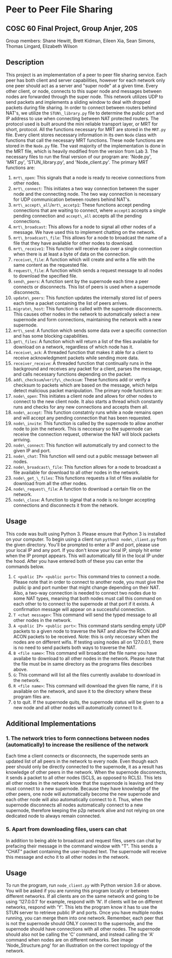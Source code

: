 # Peer to Peer File Sharing
## COSC 60 Final Project, Group Anjer, 20S
Group members: Shane Hewitt, Brett Kidman, Eileen Xia, Sean Simons, Thomas Lingard, Elizabeth Wilson

## Description 
This project is an implementation of a peer to peer file sharing service. Each peer has both client and server capabilities, however for each network only one peer should act as a server and "super node" at a given time.  Every other client, or node, connects to this super node and messages between nodes are forwarded through the super node.  This network utilizes UDP to send packets and implements a sliding window to deal with dropped packets during file sharing. In order to connect between routers behind NAT's, we utilize the `STUN\_library.py` file to determine the public port and IP address to use when connecting between NAT protected routers.  The protocol used is built around the mini reliable transport layer, or MRT for short, protocol.  All the functions necessary for MRT are stored in the `MRT.py` file.  Every client stores necessary information in its own `Node` class with functions that call the necessary MRT functions.  These node functions are stored in the `Node.py` file. The vast majority of the implementation is done in the MRT file, which is heavily modified from the version from Lab 3. The necessary files to run the final version of our program are: 'Node.py', 'MRT.py', 'STUN_library.py', and 'Node_client.py'. The primary MRT functions are:
1.  `mrt\_open`:  This signals that a node is ready to receive connections from other nodes.
2.  `mrt\_connect`:  This initiates a two way connection between the super node and the connecting node.  The two way connection is necessary for UDP communication between routers behind NAT's.
3.  `mrt\_accept\_all`/`mrt\_accetp1`:  These functions accept pending connections that are waiting to connect, where `accept1` accepts a single pending connection and `accept\_all` accepts all the pending connections.
4.   `mrt\_broadcast`:  This allows for a node to signal all other nodes of a message.  We have used this to implement chatting on the network.
5.  `mrt\_broadcast\_file`:  This allows for a node to broadcast the name of a file that they have available for other nodes to download. 
6.  `mrt\_receive1`:  This function will receive data over a single connection when there is at least a byte of data on the connection.
7.  `receive\_file`:  A function which will create and write a file with the same content as the requested file.
8.   `request\_file`:  A function which sends a request message to all nodes to download the specified file.
9.  `send\_peers`:  A function sent by the supernode each time a peer connects or disconnects. This list of peers is used when a supernode disconnects.
10.  `update\_peers`: This function updates the internally stored list of peers each time a packet containing the list of peers arrives.
11.  `migrate\_host`: This function is called with the supernode disconnects. This causes other nodes in the network to automatically select a new supernode and form connections, maintaining the network with a new supernode.
12.  `mrt\_send`:  A function which sends some data over a specific connection and has some blocking capabilities.  
13.  `get\_files`:  A function which will return a list of the files available for download on a network, regardless of which node has it.
14.  `receive\_ack`:  A threaded function that makes it able for a client to receive acknowledgment packets while sending more data.  
15.  `receiver_receive`:  A threaded function that continually runs in the background and receives any packet for a client, parses the message, and calls necessary functions depending on the packet.
16.  `add\_checksum`/`verify\_checksum`:  These functions add or verify a checksum to packets which are based on the message, which helps detect malicious packet manipulation.
The primary node functions are:
1.  `node\_open`:  This initiates a client node and allows for other nodes to connect to the new client node.  It also starts a thread which constantly runs and checks for any new connections and accepts them all.
2.  `node\_accept`:  This function constatnly runs while a node remains open and will accept any pending connection that has been requested.
3.  `node\_invite`: This function is called by the supernode to allow another node to join the network. This is neccesary so the supernode can receive the connection request, otherwise the NAT will block packets arriving.
4.  `node\_connect`:  This function will automatically try and connect to the given IP and port.
5.  `node\_chat`:  This function will send out a public message between all nodes.
6.  `node\_broadcast\_file`:  This function allows for a node to broadcast a file available for download to all other nodes in the network.
7.  `node\_get_\_files`:  This functions requests a list of files available for download from all the other nodes.
8.  `node\_request\_file`:  A function to download a certain file on the network.
9.  `node\_close`:  A function to signal that a node is no longer accepting connections and disconnects it from the network.
## Usage 
This code was built using Python 3.  Please ensure that Python 3 is installed on your computer.  To begin using a client run `python3 node\_client.py` from the given directory.  You'll be prompted to enter a IP and port, please use your local IP and any port.  If you don't know your local IP, simply hit enter when the IP prompt appears.  This will automatically fill in the local IP under the hood.  After you have entered both of these you can enter the commands below. 
1.  `C <public IP> <public port>`:  This command tries to connect a node.  Please note that in order to connect to another node, you must give the public ip and port number that might change depending on their NAT.  Also, a two-way connection is needed to connect two nodes due to some NAT types, meaning that both nodes must call this command on each other to to connect to the supernode at that port if it exists.  A confirmation message will appear on a successful connection.
2.  `T <chat message>`:  This command will send the typed message to all other nodes in the network.
3.  `A <public IP> <public port>`: This command starts sending empty UDP packets to a given node to traverse the NAT and allow the RCON and ACON packets to be received. Note: this is only neccesary when the nodes are on different wifis. If testing using nodes all on 127.0.0.1, there is no need to send packets both ways to traverse the NAT.
4.  `B <file name>`:  This command will broadcast the file name you have availabe to download to all other nodes in the network.  Please note that the file must be in same directory as the programs files describes above.
5.  `G`:  This command will list all the files currently availabe to download in the network. 
6.  `R <file name>`:  This command will download the given file name, if it is available on the network, and save it to the directory where these program files are.  
7.  `Q` to quit. If the supernode quits, the supernode status will be given to a new node and all other nodes will automatically connect to it.

## Additional Implementations
### 1. The network tries to form connections between nodes (automatically) to increase the resilience of the network
Each time a client connects or disconnects, the supernode sents an updated list of all peers in the network to every node. Even though each peer should only be directly connected to the supernode, it as a result has knowledge of other peers in the network. When the supernode disconnects, it sends a packet to all other nodes (SCLS, as opposed to RCLS). This lets all other nodes in the network know that the supernode is leaving and they must connect to a new supernode. Because they have knowledge of the other peers, one node will automatically become the new supernode and each other node will also automatically connect to it. Thus, when the supernode disconnects all nodes automatically connect to a new supernode, therefore keeping the p2p network alive and not relying on one dedicated node to always remain connected.

### 5. Apart from downloading files, users can chat
In addition to being able to broadcast and request files, users can chat by prefacing their message in the command window with "T". This sends a "CHAT" packet containing the user-inputed text. The supernode will receive this message and echo it to all other nodes in the network.

## Usage
To run the program, run `node_client.py` with Python version 3.6 or above. You will be asked if you are running this program locally or between different networks. If all clients are on the same network and going to be using '127.0.0.1' for example, respond with 'N'. If clients will be on different networks, respond with 'Y'. This lets the program know it has to use the STUN server to retrieve public IP and ports. Once you have multiple nodes running, you can merge them into one network. Remember, each peer that is not the supernode should ONLY connect to the supernode, and the supernode should have connections with all other nodes. The supernode should also not be calling the 'C' command, and instead calling the 'A' command when nodes are on different networks. See image 'Node_Structure.png' for an illustration on the correct topology of the network.


